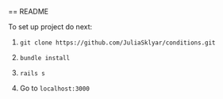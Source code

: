 == README

To set up project do next:

1. `git clone https://github.com/JuliaSklyar/conditions.git`

2. `bundle install`

3. `rails s`

4. Go to `localhost:3000`
